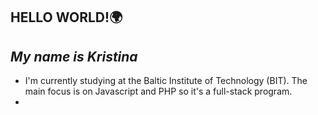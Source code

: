 ## HELLO WORLD!🌍
## _My name is Kristina_

* I'm currently studying at the Baltic Institute of Technology (BIT). The main focus is on Javascript and PHP so it's a full-stack program. 
* 
 


